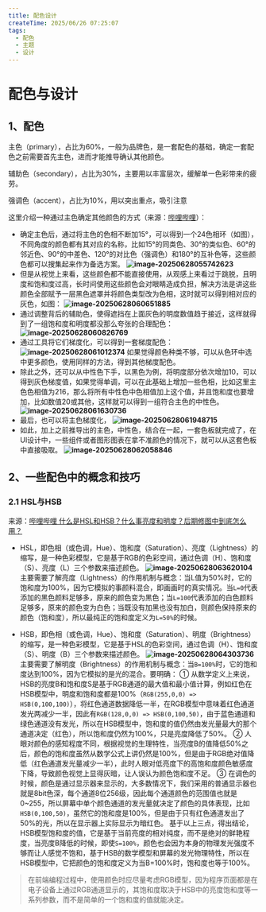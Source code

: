 ```yaml
---
title: 配色设计
createTime: 2025/06/26 07:25:07
tags:
  - 配色
  - 主题
  - 设计
---
```


# 配色与设计

## 1、配色

主色（primary），占比为60%，一般为品牌色，是一套配色的基础，确定一套配色之前需要首先主色，进而才能推导确认其他颜色。

辅助色（secondary），占比为30%，主要用以丰富层次，缓解单一色彩带来的疲劳。

强调色（accent），占比为10%，用以突出重点，吸引注意

这里介绍一种通过主色确定其他颜色的方式（来源：[哔哩哔哩](https://www.bilibili.com/video/BV1M7XLYwEsm/)）：

* 确定主色后，通过将主色的色相不断加15°，可以得到一个24色相环（如图），不同角度的颜色都有其对应的名称，比如15°的同类色、30°的类似色、60°的邻近色、90°的中差色、120°的对比色（强调色）和180°的互补色等，这些颜色都可以搜集起来作为备选方案。
  **![image-20250628055742623](/image-20250628055742623.png)**
* 但是从视觉上来看，这些颜色都不能直接使用，从观感上来看过于跳脱，且明度和饱和度过高，长时间使用这些颜色会对眼睛造成负担，解决方法是讲这些颜色全部赋予一层黑色遮罩并将颜色类型改为色相，这时就可以得到相对应的灰色，如图：
  **![image-20250628060651885](/image-20250628060651885.png)**
* 通过调整背后的辅助色，使得遮挡在上面灰色的明度数值趋于接近，这样就得到了一组饱和度和明度都没那么夸张的合理配色：
  **![image-20250628060826769](/image-20250628060826769.png)**
* 通过工具将它们梯度化，可以得到一套梯度配色：
  **![image-20250628061012374](/image-20250628061012374.png)**
  如果觉得颜色种类不够，可以从色环中选中更多颜色，使用同样的方法，得到其他梯度配色。
* 除此之外，还可以从中性色下手，以黑色为例，将明度部分依次增加10，可以得到灰色梯度值，如果觉得单调，可以在此基础上增加一些色相，比如这里主色色相值为216，那么将所有中性色中色相值加上这个值，并且饱和度也要增加，比如数值20或其他，这样就可以得到一组符合主色的中性色。
  **![image-20250628061630736](/image-20250628061630736.png)**
* 最后，也可以将主色梯度化，
  **![image-20250628061948715](/image-20250628061948715.png)**
* 如此，加上之前推导出的主色，中性色，结合在一起，一套色板就完成了，在UI设计中，一些组件或者图形图表在拿不准颜色的情况下，就可以从这套色板中直接吸取。
  **![image-20250628062058846](/image-20250628062058846.png)**

## 2、一些配色中的概念和技巧

### 2.1 HSL与HSB

来源：[哔哩哔哩 什么是HSL和HSB？什么事亮度和明度？后期修图中到底怎么用？](https://www.bilibili.com/video/BV1ASZsYfEUd/)

* HSL，即色相（或色调，Hue）、饱和度（Saturation）、亮度（Lightness）的缩写，是一种色彩模型，它是基于RGB的色彩空间，通过色调（H）、饱和度（S）、亮度（L）三个参数来描述颜色。
  **![image-20250628063620104](/image-20250628063620104.png)**
  主要需要了解亮度（Lightness）的作用机制与概念：当L值为50%时，它的饱和度为100%，因为它模拟的事颜料混合，即画画时的真实情况。当`L=0`代表添加的黑色颜料足够多，原来的颜色变为黑色；当`L=100`代表添加的白色颜料足够多，原来的颜色变为白色；当既没有加黑也没有加白，则颜色保持原来的颜色（饱和度），所以最纯正的饱和度定义为`L=50%`的时候。
  
* HSB，即色相（或色调，Hue）、饱和度（Saturation）、明度（Brightness）的缩写，是一种色彩模型，它是基于HSL的色彩空间，通过色调（H）、饱和度（S）、明度（B）三个参数来描述颜色。
  **![image-20250628064303736](/image-20250628064303736.png)**
  主要需要了解明度（Brightness）的作用机制与概念：当`B=100%`时，它的饱和度达到100%，因为它模拟的是光的混合。要明确：
  ① 从数学定义上来说，HSB的亮度B和饱和度S是基于RGB通道的最大值和最小值计算，例如红色在HSB模型中，明度和饱和度都是100%（`RGB(255,0,0) => HSB(0,100,100)`），将红色通道数据降低一半，在RGB模型中意味着红色通道发光两减少一半，因此有`RGB(128,0,0) => HSB(0,100,50)`，由于蓝色通道和绿色通道没有发光，所以在HSB模型中，饱和度的值仍然由发光量最大的那个通道决定（红色），所以饱和度仍然为100%，只是亮度降低了50%。
  ② 人眼对颜色的感知程度不同，根据视觉的生理特性，当亮度B的值降低50%之后，颜色的饱和度虽然从数学公式上讲仍然是100%，但是由于RGB绝对值降低（红色通道发光量减少一半），此时人眼对低亮度下的高饱和度颜色敏感度下降，导致颜色视觉上显得灰暗，让人误认为颜色饱和度不足。
  ③ 在调色的时候，颜色是通过显示器来显示的，大多数情况下，我们采用的普通显示器也就是8bit色深，每个通道8位256级，因此每个通道颜色的范围值也就是0~255，所以屏幕中单个颜色通道的发光量就决定了颜色的具体表现，比如`HSB(0,100,50)`，虽然它的饱和度是100%，但是由于只有红色通道发出了50%的光，所以在显示器上实际显示为暗红色。
  基于以上三点，得出结论，HSB模型饱和度的值，它是基于当前亮度的相对纯度，而不是绝对的鲜艳程度，当亮度B降低的时候，即使`S=100%`，颜色也会因为本身的物理发光强度不够而让人感觉不饱和，基于HSB的数学模型和屏幕的发光物理特性，所以在HSB模型中，它把颜色的饱和度定义为当B=100%时，饱和度也等于100%。

> 在前端编程过程中，使用颜色时应尽量考虑RGB模型，因为程序页面都是在电子设备上通过RGB通道显示的，其饱和度取决于HSB中的亮度饱和度等一系列参数，而不是简单的一个饱和度的值就能决定。
